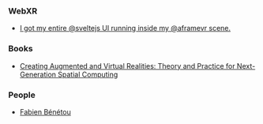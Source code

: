 ### WebXR

- [I got my entire @sveltejs UI running inside my @aframevr scene.](https://twitter.com/devonsbradley/status/1218339257586077696)

### Books

- [Creating Augmented and Virtual Realities: Theory and Practice for Next-Generation Spatial Computing](https://www.amazon.com/gp/product/1492044199)

### People

- [Fabien Bénétou](https://twitter.com/utopiah)
